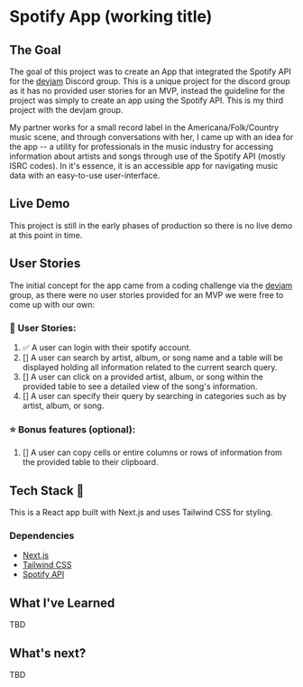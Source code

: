 # Spotify App (working title)

## The Goal 

The goal of this project was to create an App that integrated the Spotify API for the [devjam](https://devjam.vercel.app/project/Spotify-API-11) Discord group. This is a unique project for the discord group as it has no provided user stories for an MVP, instead the guideline for the project was simply to create an app using the Spotify API. This is my third project with the devjam group.

My partner works for a small record label in the Americana/Folk/Country music scene, and through conversations with her, I came up with an idea for the app -- a utility for professionals in the music industry for accessing information about artists and songs through use of the Spotify API (mostly ISRC codes). In it's essence, it is an accessible app for navigating music data with an easy-to-use user-interface.

## Live Demo 

This project is still in the early phases of production so there is no live demo at this point in time.

## User Stories

The initial concept for the app came from a coding challenge via the [devjam](https://devjam.vercel.app/project/Spotify-API-11) group, as there were no user stories provided for an MVP we were free to come up with our own:

### 📔 User Stories:
1. ✅ A user can login with their spotify account.
2. [] A user can search by artist, album, or song name and a table will be displayed holding all information related to the current search query.
3. [] A user can click on a provided artist, album, or song within the provided table to see a detailed view of the song's information.
4. [] A user can specify their query by searching in categories such as by artist, album, or song.

### ⭐ Bonus features (optional):
1. [] A user can copy cells or entire columns or rows of information from the provided table to their clipboard.

 ## Tech Stack 🥞

 This is a React app built with Next.js and uses Tailwind CSS for styling.

 ### Dependencies

 - [Next.js ](https://nextjs.org/)
 - [Tailwind CSS](https://tailwindcss.com/)
 - [Spotify API](https://developer.spotify.com/)

 ## What I've Learned

TBD

## What's next?

TBD